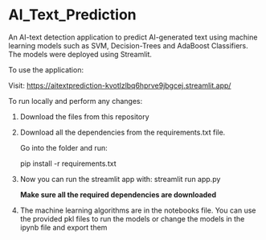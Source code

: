 # AI_Text_Prediction

An AI-text detection application to predict AI-generated text using machine learning models such as SVM, Decision-Trees and AdaBoost Classifiers. The models were deployed using Streamlit.

To use the application:

Visit: https://aitextprediction-kvotlzlbq6hprve9jbgcej.streamlit.app/

To run locally and perform any changes:

1. Download the files from this repository
   
2. Download all the dependencies from the requirements.txt file.

   Go into the folder and run:

   pip install -r requirements.txt
   
4. Now you can run the streamlit app with:
   streamlit run app.py

   **Make sure all the required dependencies are downloaded**

5. The machine learning algorithms are in the notebooks file. You can use the provided pkl files to run the models or change the models in
   the ipynb file and export them
